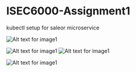 # ISEC6000-Assignment1
kubectl setup for saleor microservice

![Alt text for image1](create%project.png)

![Alt text for image1](enable%API%for%kubernetes.png)
![Alt text for image1](created%clustert.png)

![Alt text for image1](created%clustert.png)




